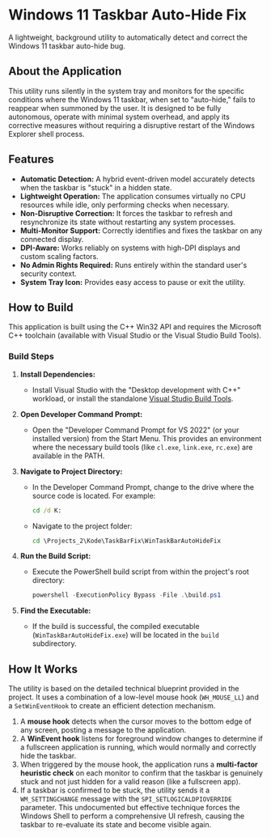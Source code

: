 # Windows 11 Taskbar Auto-Hide Fix

A lightweight, background utility to automatically detect and correct the Windows 11 taskbar auto-hide bug.

## About the Application

This utility runs silently in the system tray and monitors for the specific conditions where the Windows 11 taskbar, when set to "auto-hide," fails to reappear when summoned by the user. It is designed to be fully autonomous, operate with minimal system overhead, and apply its corrective measures without requiring a disruptive restart of the Windows Explorer shell process.

## Features

-   **Automatic Detection:** A hybrid event-driven model accurately detects when the taskbar is "stuck" in a hidden state.
-   **Lightweight Operation:** The application consumes virtually no CPU resources while idle, only performing checks when necessary.
-   **Non-Disruptive Correction:** It forces the taskbar to refresh and resynchronize its state without restarting any system processes.
-   **Multi-Monitor Support:** Correctly identifies and fixes the taskbar on any connected display.
-   **DPI-Aware:** Works reliably on systems with high-DPI displays and custom scaling factors.
-   **No Admin Rights Required:** Runs entirely within the standard user's security context.
-   **System Tray Icon:** Provides easy access to pause or exit the utility.

## How to Build

This application is built using the C++ Win32 API and requires the Microsoft C++ toolchain (available with Visual Studio or the Visual Studio Build Tools).

### Build Steps

1.  **Install Dependencies:**
    *   Install Visual Studio with the "Desktop development with C++" workload, or install the standalone [Visual Studio Build Tools](https://visualstudio.microsoft.com/downloads/#build-tools-for-visual-studio-2022).

2.  **Open Developer Command Prompt:**
    *   Open the "Developer Command Prompt for VS 2022" (or your installed version) from the Start Menu. This provides an environment where the necessary build tools (like `cl.exe`, `link.exe`, `rc.exe`) are available in the PATH.

3.  **Navigate to Project Directory:**
    *   In the Developer Command Prompt, change to the drive where the source code is located. For example:
        ```cmd
        cd /d K:
        ```
    *   Navigate to the project folder:
        ```cmd
        cd \Projects_2\Kode\TaskBarFix\WinTaskBarAutoHideFix
        ```

4.  **Run the Build Script:**
    *   Execute the PowerShell build script from within the project's root directory:
        ```powershell
        powershell -ExecutionPolicy Bypass -File .\build.ps1
        ```

5.  **Find the Executable:**
    *   If the build is successful, the compiled executable (`WinTaskBarAutoHideFix.exe`) will be located in the `build` subdirectory.

## How It Works

The utility is based on the detailed technical blueprint provided in the project. It uses a combination of a low-level mouse hook (`WH_MOUSE_LL`) and a `SetWinEventHook` to create an efficient detection mechanism.

1.  A **mouse hook** detects when the cursor moves to the bottom edge of any screen, posting a message to the application.
2.  A **WinEvent hook** listens for foreground window changes to determine if a fullscreen application is running, which would normally and correctly hide the taskbar.
3.  When triggered by the mouse hook, the application runs a **multi-factor heuristic check** on each monitor to confirm that the taskbar is genuinely stuck and not just hidden for a valid reason (like a fullscreen app).
4.  If a taskbar is confirmed to be stuck, the utility sends it a `WM_SETTINGCHANGE` message with the `SPI_SETLOGICALDPIOVERRIDE` parameter. This undocumented but effective technique forces the Windows Shell to perform a comprehensive UI refresh, causing the taskbar to re-evaluate its state and become visible again.
